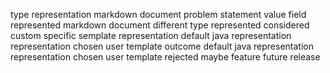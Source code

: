 type representation markdown document problem statement value field represented markdown document different type represented considered custom specific semplate representation default java representation representation chosen user template outcome default java representation representation chosen user template rejected maybe feature future release